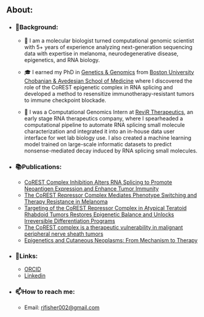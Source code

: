 ## About:

- ### 🌱Background:
	- 👋 I am a molecular biologist turned computational genomic scientist with 5+ years of experience analyzing next-generation sequencing data with expertise in melanoma, neurodegenerative disease, epigenetics, and RNA biology. 

	- 🎓 I earned my PhD in [Genetics & Genomics](https://www.bumc.bu.edu/gpgg/) from [Boston University Chobanian & Avedesian School of Medicine](https://www.bumc.bu.edu/camed/) where I discovered the role of the CoREST epigenetic complex in RNA splicing and developed a method to resensitize immunotherapy-resistant tumors to immune checkpoint blockade.

	- 🧬 I was a Computational Genomics Intern at [ReviR Therapeutics](https://revirtx.com/home), an early stage RNA therapeutics company, where I spearheaded a computational pipeline to automate RNA splicing small molecule characterization and integrated it into an in-house data user interface for wet lab biology use. I also created a machine learning model trained on large-scale informatic datasets to predict nonsense-mediated decay induced by RNA splicing small molecules.

- ### 📚Publications:
	- [CoREST Complex Inhibition Alters RNA Splicing to Promote Neoantigen Expression and Enhance Tumor Immunity](https://www.biorxiv.org/content/10.1101/2024.12.12.627852v1)
	- [The CoREST Repressor Complex Mediates Phenotype Switching and Therapy Resistance in Melanoma](https://www.jci.org/articles/view/171063)
	- [Targeting of the CoREST Repressor Complex in Atypical Teratoid Rhabdoid Tumors Restores Epigenetic Balance and Unlocks Irreversible Differentiation Programs](https://www.biorxiv.org/content/10.1101/2024.12.14.628381v1)
	- [The CoREST complex is a therapeutic vulnerability in malignant peripheral nerve sheath tumors](https://www.biorxiv.org/content/10.1101/2024.08.17.607802v1)
	- [Epigenetics and Cutaneous Neoplasms: From Mechanism to Therapy](https://pubmed.ncbi.nlm.nih.gov/37020393/)
   
- ### 📝Links:
	- [ORCID](https://orcid.org/my-orcid?orcid=0000-0003-0238-2826)
   	- [Linkedin](https://www.linkedin.com/in/robert-fisher-ph-d-798067120/)
  
- ### 📫How to reach me: 
	- Email: rjfisher002@gmail.com

